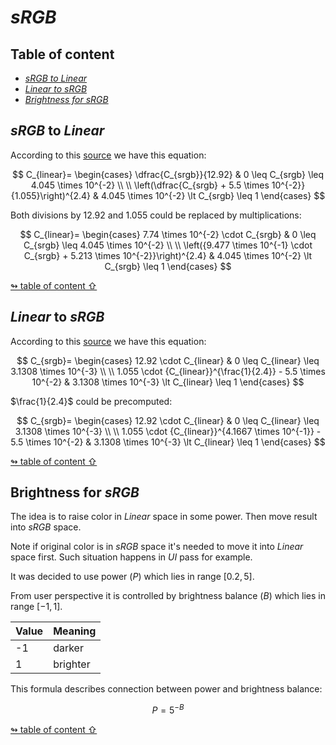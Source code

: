 # _sRGB_

## <a id="table-of-content">Table of content</a>

- [_sRGB to Linear_](#srgb-to-linear)
- [_Linear to sRGB_](#linear-to-srgb)
- [_Brightness for sRGB_](#new-gamma)

## <a id="srgb-to-linear">_sRGB_ to _Linear_</a>

According to this [source](https://entropymine.com/imageworsener/srgbformula/) we have this equation:

$$
C_{linear}=
\begin{cases}
    \dfrac{C_{srgb}}{12.92} & 0 \leq C_{srgb} \leq 4.045 \times 10^{-2} \\
\\
    \left(\dfrac{C_{srgb} + 5.5 \times 10^{-2}}{1.055}\right)^{2.4} & 4.045 \times 10^{-2} \lt C_{srgb} \leq 1
\end{cases}
$$

Both divisions by $12.92$ and $1.055$ could be replaced by multiplications:

$$
C_{linear}=
\begin{cases}
    7.74 \times 10^{-2} \cdot C_{srgb} & 0 \leq C_{srgb} \leq 4.045 \times 10^{-2} \\
\\
    \left({9.477 \times 10^{-1} \cdot C_{srgb} + 5.213 \times 10^{-2}}\right)^{2.4} & 4.045 \times 10^{-2} \lt C_{srgb} \leq 1
\end{cases}
$$

[↬ table of content ⇧](#table-of-content)

## <a id="linear-to-srgb">_Linear_ to _sRGB_</a>

According to this [source](https://entropymine.com/imageworsener/srgbformula/) we have this equation:

$$
C_{srgb}=
\begin{cases}
    12.92 \cdot C_{linear} & 0 \leq C_{linear} \leq 3.1308 \times 10^{-3} \\
\\
    1.055 \cdot {C_{linear}}^{\frac{1}{2.4}} - 5.5 \times 10^{-2} & 3.1308 \times 10^{-3} \lt C_{linear} \leq 1
\end{cases}
$$

$\frac{1}{2.4}$ could be precomputed:

$$
C_{srgb}=
\begin{cases}
    12.92 \cdot C_{linear} & 0 \leq C_{linear} \leq 3.1308 \times 10^{-3} \\
\\
    1.055 \cdot {C_{linear}}^{4.1667 \times 10^{-1}} - 5.5 \times 10^{-2} & 3.1308 \times 10^{-3} \lt C_{linear} \leq 1
\end{cases}
$$

[↬ table of content ⇧](#table-of-content)

## <a id="new-gamma">Brightness for _sRGB_</a>

The idea is to raise color in _Linear_ space in some power. Then move result into _sRGB_ space.

Note if original color is in _sRGB_ space it's needed to move it into _Linear_ space first. Such situation happens in _UI_ pass for example.

It was decided to use power ($P$) which lies in range $[0.2, 5]$.

From user perspective it is controlled by brightness balance ($B$) which lies in range $[-1, 1]$.

Value | Meaning
--- | ---
-1 | darker
1 | brighter

This formula describes connection between power and brightness balance:

$$P = 5^{-B}$$

[↬ table of content ⇧](#table-of-content)

